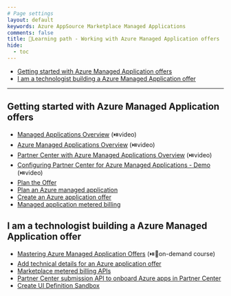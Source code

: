 ```yaml
---
# Page settings
layout: default
keywords: Azure AppSource Marketplace Managed Applications
comments: false
title: 🚦Learning path - Working with Azure Managed Application offers
hide:
  - toc
---
```


<!-- no toc -->
- [Getting started with Azure Managed Application offers](#getting-started-with-azure-managed-application-offers)
- [I am a technologist building a Azure Managed Application offer](#i-am-a-technologist-building-a-azure-managed-application-offer)

---

## Getting started with Azure Managed Application offers

- [Managed Applications Overview](https://microsoft.github.io/Mastering-the-Marketplace/ama/#managed-applications-overview) (⏯️video)
- [Azure Managed Applications Overview](https://microsoft.github.io/Mastering-the-Marketplace/ama/#azure-managed-applications-overview) (⏯️video)
- [Partner Center with Azure Managed Applications Overview](https://microsoft.github.io/Mastering-the-Marketplace/ama/#partner-center-with-azure-managed-applications-overview) (⏯️video)
- [Configuring Partner Center for Azure Managed Applications - Demo](https://microsoft.github.io/Mastering-the-Marketplace/ama/#configuring-partner-center-for-azure-managed-applications-demo) (⏯️video)
- [Plan the Offer](https://docs.microsoft.com/azure/marketplace/plan-azure-application-offer)
- [Plan an Azure managed application](https://docs.microsoft.com/azure/marketplace/plan-azure-app-managed-app)
- [Create an Azure application offer](https://docs.microsoft.com/azure/marketplace/azure-app-offer-setup)
- [Managed application metered billing](https://docs.microsoft.com/azure/marketplace/azure-app-metered-billing)

## I am a technologist building a Azure Managed Application offer		
- [Mastering Azure Managed Application Offers](https://microsoft.github.io/Mastering-the-Marketplace/ama/) (⏯️🧪on-demand course)
- [Add technical details for an Azure application offer](https://docs.microsoft.com/azure/marketplace/azure-app-technical-configuration)
- [Marketplace metered billing APIs](https://docs.microsoft.com/azure/marketplace/marketplace-metering-service-apis)
- [Partner Center submission API to onboard Azure apps in Partner Center](https://docs.microsoft.com/azure/marketplace/azure-app-apis)
- [Create UI Definition Sandbox](https://portal.azure.com/?feature.customPortal=false#view/Microsoft_Azure_CreateUIDef/SandboxBlade)